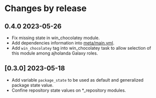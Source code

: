 # Changes by release

## 0.4.0 2023-05-26

- Fix missing state in win_chocolatey module.
- Add dependencies information into [meta/main.yml](meta/main.yml).
- Add `win_chocolatey` tag into win_chocolatey task to allow selection of this 
module among ajholanda Galaxy roles.

## [0.3.0] 2023-05-18

- Add variable `package_state` to be used as default and generalized package state value.
- Confine repository state values on *_repository modules.
